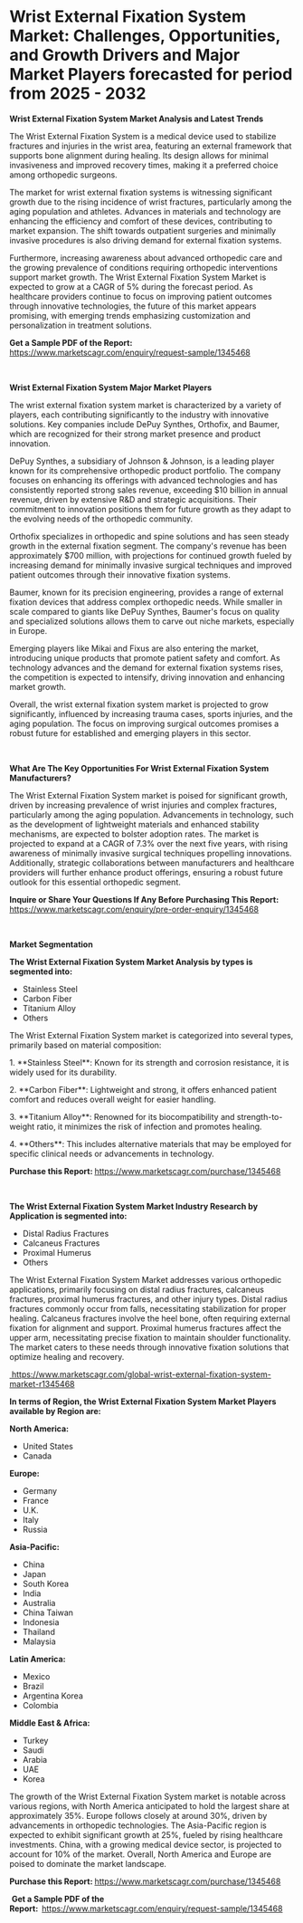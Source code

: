 <p><h1>Wrist External Fixation System Market: Challenges, Opportunities, and Growth Drivers and Major Market Players forecasted for period from 2025 - 2032</h1></p><p><strong>Wrist External Fixation System Market Analysis and Latest Trends</strong></p>
<p><p>The Wrist External Fixation System is a medical device used to stabilize fractures and injuries in the wrist area, featuring an external framework that supports bone alignment during healing. Its design allows for minimal invasiveness and improved recovery times, making it a preferred choice among orthopedic surgeons. </p><p>The market for wrist external fixation systems is witnessing significant growth due to the rising incidence of wrist fractures, particularly among the aging population and athletes. Advances in materials and technology are enhancing the efficiency and comfort of these devices, contributing to market expansion. The shift towards outpatient surgeries and minimally invasive procedures is also driving demand for external fixation systems.</p><p>Furthermore, increasing awareness about advanced orthopedic care and the growing prevalence of conditions requiring orthopedic interventions support market growth. The Wrist External Fixation System Market is expected to grow at a CAGR of 5% during the forecast period. As healthcare providers continue to focus on improving patient outcomes through innovative technologies, the future of this market appears promising, with emerging trends emphasizing customization and personalization in treatment solutions.</p></p>
<p><strong>Get a Sample PDF of the Report:&nbsp;</strong> <a href="https://www.marketscagr.com/enquiry/request-sample/1345468?utm_campaign=3224&utm_medium=2&utm_source=Github&utm_content=ia&utm_term=14042025&utm_id=wrist-external-fixation-system">https://www.marketscagr.com/enquiry/request-sample/1345468</a></p>
<p>&nbsp;</p>
<p><strong>Wrist External Fixation System Major Market Players</strong></p>
<p><p>The wrist external fixation system market is characterized by a variety of players, each contributing significantly to the industry with innovative solutions. Key companies include DePuy Synthes, Orthofix, and Baumer, which are recognized for their strong market presence and product innovation.</p><p>DePuy Synthes, a subsidiary of Johnson & Johnson, is a leading player known for its comprehensive orthopedic product portfolio. The company focuses on enhancing its offerings with advanced technologies and has consistently reported strong sales revenue, exceeding $10 billion in annual revenue, driven by extensive R&D and strategic acquisitions. Their commitment to innovation positions them for future growth as they adapt to the evolving needs of the orthopedic community.</p><p>Orthofix specializes in orthopedic and spine solutions and has seen steady growth in the external fixation segment. The company's revenue has been approximately $700 million, with projections for continued growth fueled by increasing demand for minimally invasive surgical techniques and improved patient outcomes through their innovative fixation systems.</p><p>Baumer, known for its precision engineering, provides a range of external fixation devices that address complex orthopedic needs. While smaller in scale compared to giants like DePuy Synthes, Baumer's focus on quality and specialized solutions allows them to carve out niche markets, especially in Europe.</p><p>Emerging players like Mikai and Fixus are also entering the market, introducing unique products that promote patient safety and comfort. As technology advances and the demand for external fixation systems rises, the competition is expected to intensify, driving innovation and enhancing market growth.</p><p>Overall, the wrist external fixation system market is projected to grow significantly, influenced by increasing trauma cases, sports injuries, and the aging population. The focus on improving surgical outcomes promises a robust future for established and emerging players in this sector.</p></p>
<p>&nbsp;</p>
<p><strong>What Are The Key Opportunities For Wrist External Fixation System Manufacturers?</strong></p>
<p><p>The Wrist External Fixation System market is poised for significant growth, driven by increasing prevalence of wrist injuries and complex fractures, particularly among the aging population. Advancements in technology, such as the development of lightweight materials and enhanced stability mechanisms, are expected to bolster adoption rates. The market is projected to expand at a CAGR of 7.3% over the next five years, with rising awareness of minimally invasive surgical techniques propelling innovations. Additionally, strategic collaborations between manufacturers and healthcare providers will further enhance product offerings, ensuring a robust future outlook for this essential orthopedic segment.</p></p>
<p><strong>Inquire or Share Your Questions If Any Before Purchasing This Report:</strong> <a href="https://www.marketscagr.com/enquiry/pre-order-enquiry/1345468?utm_campaign=3224&utm_medium=2&utm_source=Github&utm_content=ia&utm_term=14042025&utm_id=wrist-external-fixation-system">https://www.marketscagr.com/enquiry/pre-order-enquiry/1345468</a></p>
<p>&nbsp;</p>
<p><strong>Market Segmentation</strong></p>
<p><strong>The Wrist External Fixation System Market Analysis by types is segmented into:</strong></p>
<p><ul><li>Stainless Steel</li><li>Carbon Fiber</li><li>Titanium Alloy</li><li>Others</li></ul></p>
<p><p>The Wrist External Fixation System market is categorized into several types, primarily based on material composition: </p><p>1. **Stainless Steel**: Known for its strength and corrosion resistance, it is widely used for its durability.</p><p>2. **Carbon Fiber**: Lightweight and strong, it offers enhanced patient comfort and reduces overall weight for easier handling.</p><p>3. **Titanium Alloy**: Renowned for its biocompatibility and strength-to-weight ratio, it minimizes the risk of infection and promotes healing.</p><p>4. **Others**: This includes alternative materials that may be employed for specific clinical needs or advancements in technology.</p></p>
<p><strong>Purchase this Report:&nbsp;</strong><a href="https://www.marketscagr.com/purchase/1345468?utm_campaign=3224&utm_medium=2&utm_source=Github&utm_content=ia&utm_term=14042025&utm_id=wrist-external-fixation-system">https://www.marketscagr.com/purchase/1345468</a></p>
<p>&nbsp;</p>
<p><strong>The Wrist External Fixation System Market Industry Research by Application is segmented into:</strong></p>
<p><ul><li>Distal Radius Fractures</li><li>Calcaneus Fractures</li><li>Proximal Humerus</li><li>Others</li></ul></p>
<p><p>The Wrist External Fixation System Market addresses various orthopedic applications, primarily focusing on distal radius fractures, calcaneus fractures, proximal humerus fractures, and other injury types. Distal radius fractures commonly occur from falls, necessitating stabilization for proper healing. Calcaneus fractures involve the heel bone, often requiring external fixation for alignment and support. Proximal humerus fractures affect the upper arm, necessitating precise fixation to maintain shoulder functionality. The market caters to these needs through innovative fixation solutions that optimize healing and recovery.</p></p>
<p><a href="https://www.marketscagr.com/global-wrist-external-fixation-system-market-r1345468?utm_campaign=3224&utm_medium=2&utm_source=Github&utm_content=ia&utm_term=14042025&utm_id=wrist-external-fixation-system">&nbsp;https://www.marketscagr.com/global-wrist-external-fixation-system-market-r1345468</a></p>
<p><strong>In terms of Region, the Wrist External Fixation System Market Players available by Region are:</strong></p>
<p>
    <p> <strong> North America: </strong>
        <ul>
            <li>United States</li>
            <li>Canada</li>
        </ul>
        </p> 
    <p> <strong> Europe: </strong>
        <ul>
            <li>Germany</li>
            <li>France</li>
            <li>U.K.</li>
            <li>Italy</li>
            <li>Russia</li>
        </ul>
        </p> 
    <p> <strong> Asia-Pacific: </strong>
        <ul>
            <li>China</li>
            <li>Japan</li>
            <li>South Korea</li>
            <li>India</li>
            <li>Australia</li>
            <li>China Taiwan</li>
            <li>Indonesia</li>
            <li>Thailand</li>
            <li>Malaysia</li>
        </ul>
        </p> 
    <p> <strong> Latin America: </strong>
        <ul>
            <li>Mexico</li>
            <li>Brazil</li>
            <li>Argentina Korea</li>
            <li>Colombia</li>
        </ul>
        </p> 
    <p> <strong> Middle East & Africa: </strong>
        <ul>
            <li>Turkey</li>
            <li>Saudi</li>
            <li>Arabia</li>
            <li>UAE</li>
            <li>Korea</li>
        </ul>
    </p>
    </p>
<p><p>The growth of the Wrist External Fixation System market is notable across various regions, with North America anticipated to hold the largest share at approximately 35%. Europe follows closely at around 30%, driven by advancements in orthopedic technologies. The Asia-Pacific region is expected to exhibit significant growth at 25%, fueled by rising healthcare investments. China, with a growing medical device sector, is projected to account for 10% of the market. Overall, North America and Europe are poised to dominate the market landscape.</p></p>
<p><strong>Purchase this Report: </strong><a href="https://www.marketscagr.com/purchase/1345468?utm_campaign=3224&utm_medium=2&utm_source=Github&utm_content=ia&utm_term=14042025&utm_id=wrist-external-fixation-system">https://www.marketscagr.com/purchase/1345468</a></p>
<p>&nbsp;<strong>Get a Sample PDF of the Report:&nbsp;&nbsp;</strong><a href="https://www.marketscagr.com/enquiry/request-sample/1345468?utm_campaign=3224&utm_medium=2&utm_source=Github&utm_content=ia&utm_term=14042025&utm_id=wrist-external-fixation-system">https://www.marketscagr.com/enquiry/request-sample/1345468</a></p>
<p><strong></strong></p>
<p><p></p><p></p><p></p></p>
